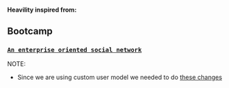 #### Heavility inspired from:
## Bootcamp
### [`An enterprise oriented social network`](https://github.com/vitorfs/bootcamp/blob/master/bootcamp/articles/models.py)

NOTE:
- Since we are using custom user model we needed to do [these changes](https://stackoverflow.com/questions/44651760/django-db-migrations-exceptions-inconsistentmigrationhistory)
